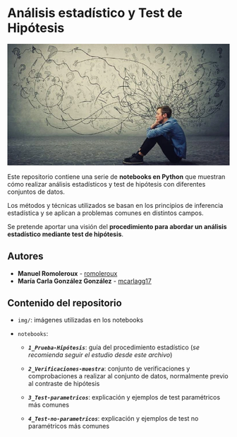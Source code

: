 # Análisis estadístico y Test de Hipótesis 

![img_inicial](img/imges4.jpg.webp)

Este repositorio contiene una serie de **notebooks en Python** que muestran cómo realizar análisis estadísticos y test de hipótesis con diferentes conjuntos de datos. 

Los métodos y técnicas utilizados se basan en los principios de inferencia estadística y se aplican a problemas comunes en distintos campos.

Se pretende aportar una visión del **procedimiento para abordar un análisis estadístico mediante test de hipótesis**. 

## Autores

* **Manuel Romoleroux** - [romoleroux](https://github.com/romoleroux)
* **María Carla González González** - [mcarlagg17](https://github.com/mcarlagg17)

## Contenido del repositorio

- `img/`: imágenes utilizadas en los notebooks

- `notebooks`:

    - ***`1_Prueba-Hipótesis`***: guía del procedimiento estadístico (*se recomienda seguir el estudio desde este archivo*)

    - ***`2_Verificaciones-muestra`***: conjunto de verificaciones y comprobaciones a realizar al conjunto de datos, normalmente previo al contraste de hipótesis

    - ***`3_Test-parametricos`***: explicación y ejemplos de test paramétricos más comunes

    - ***`4_Test-no-parametricos`***: explicación y ejemplos de test no paramétricos más comunes

